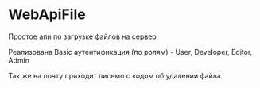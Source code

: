 # WebApiFile

Простое апи по загрузке файлов на сервер

Реализована Basic аутентификация (по ролям) - User, Developer, Editor, Admin

Так же на почту приходит письмо с кодом об удалении файла 
